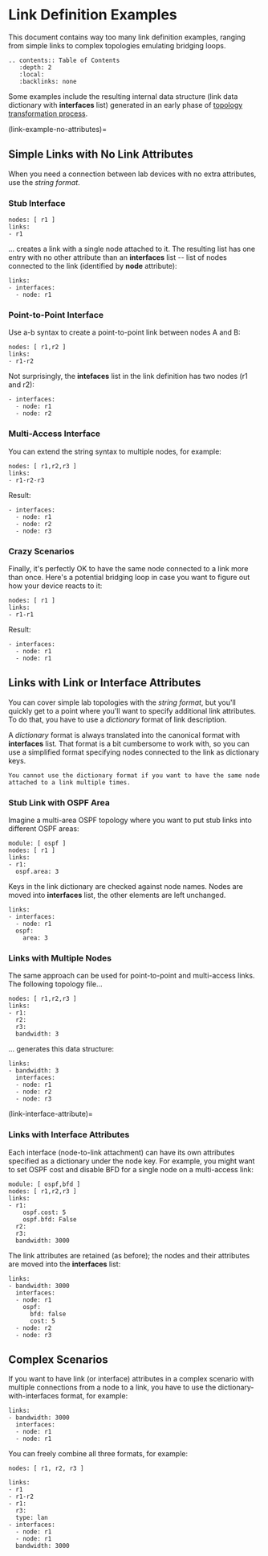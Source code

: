 # Link Definition Examples

This document contains way too many link definition examples, ranging from simple links to complex topologies emulating bridging loops.

```eval_rst
.. contents:: Table of Contents
   :depth: 2
   :local:
   :backlinks: none
```

Some examples include the resulting internal data structure (link data dictionary with **interfaces** list) generated in an early phase of [topology transformation process](../dev/transform.md).

(link-example-no-attributes)=
## Simple Links with No Link Attributes

When you need a connection between lab devices with no extra attributes, use the *string format*.

### Stub Interface

```
nodes: [ r1 ]
links:
- r1
```

... creates a link with a single node attached to it. The resulting list has one entry with no other attribute than an **interfaces** list -- list of nodes connected to the link (identified by **node** attribute):

```
links:
- interfaces:
  - node: r1
```

### Point-to-Point Interface

Use a-b syntax to create a point-to-point link between nodes A and B:

```
nodes: [ r1,r2 ]
links:
- r1-r2
```

Not surprisingly, the **intefaces** list in the link definition has two nodes (r1 and r2):

```
- interfaces:
  - node: r1
  - node: r2
```

### Multi-Access Interface

You can extend the string syntax to multiple nodes, for example:

```
nodes: [ r1,r2,r3 ]
links:
- r1-r2-r3
```

Result:

```
- interfaces:
  - node: r1
  - node: r2
  - node: r3
```

### Crazy Scenarios

Finally, it's perfectly OK to have the same node connected to a link more than once. Here's a potential bridging loop in case you want to figure out how your device reacts to it:

```
nodes: [ r1 ]
links:
- r1-r1
```

Result:

```
- interfaces:
  - node: r1
  - node: r1
```

## Links with Link or Interface Attributes

You can cover simple lab topologies with the *string format*, but you'll quickly get to a point where you'll want to specify additional link attributes. To do that, you have to use a *dictionary* format of link description.

A *dictionary* format is always translated into the canonical format with **interfaces** list. That format is a bit cumbersome to work with, so you can use a simplified format specifying nodes connected to the link as dictionary keys.

```{warning}
You cannot use the dictionary format if you want to have the same node attached to a link multiple times.
```

### Stub Link with OSPF Area

Imagine a multi-area OSPF topology where you want to put stub links into different OSPF areas:

```
module: [ ospf ]
nodes: [ r1 ]
links:
- r1:
  ospf.area: 3
```

Keys in the link dictionary are checked against node names. Nodes are moved into **interfaces** list, the other elements are left unchanged.

```
links:
- interfaces:
  - node: r1
  ospf:
    area: 3
```

### Links with Multiple Nodes

The same approach can be used for point-to-point and multi-access links. The following topology file...

```
nodes: [ r1,r2,r3 ]
links:
- r1:
  r2:
  r3:
  bandwidth: 3
```

... generates this data structure:

```
links:
- bandwidth: 3
  interfaces:
  - node: r1
  - node: r2
  - node: r3
```

(link-interface-attribute)=
### Links with Interface Attributes

Each interface (node-to-link attachment) can have its own attributes specified as a dictionary under the node key. For example, you might want to set OSPF cost and disable BFD for a single node on a multi-access link:

```
module: [ ospf,bfd ]
nodes: [ r1,r2,r3 ]
links:
- r1:
    ospf.cost: 5
    ospf.bfd: False
  r2:
  r3:
  bandwidth: 3000
```

The link attributes are retained (as before); the nodes and their attributes are moved into the **interfaces** list:

```
links:
- bandwidth: 3000
  interfaces:
  - node: r1
    ospf:
      bfd: false
      cost: 5
  - node: r2
  - node: r3
```

## Complex Scenarios

If you want to have link (or interface) attributes in a complex scenario with multiple connections from a node to a link, you have to use the dictionary-with-interfaces format, for example:

```
links:
- bandwidth: 3000
  interfaces:
  - node: r1
  - node: r1
```

You can freely combine all three formats, for example:

```
nodes: [ r1, r2, r3 ]

links:
- r1
- r1-r2
- r1:
  r3:
  type: lan
- interfaces:
  - node: r1
  - node: r1
  bandwidth: 3000
```

